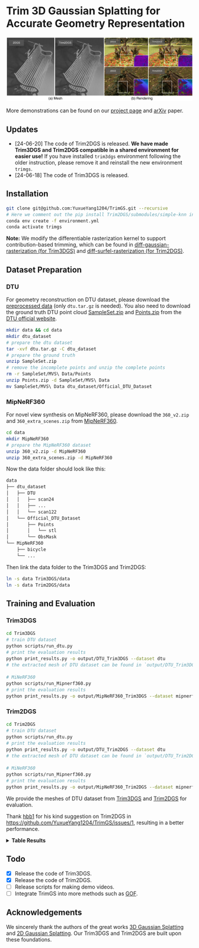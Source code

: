 # Trim 3D Gaussian Splatting for Accurate Geometry Representation

![Teaser image](assets/teaser.jpg)


More demonstrations can be found on our [project page](https://trimgs.github.io/) and [arXiv](https://arxiv.org/abs/2406.07499) paper.

## Updates

- [24-06-20] The code of Trim2DGS is released. **We have made Trim3DGS and Trim2DGS compatible in a shared environment for easier use!** If you have installed `trim3dgs` environment following the older instruction, please remove it and reinstall the new environment `trimgs`.
- [24-06-18] The code of Trim3DGS is released.

## Installation

```bash
git clone git@github.com:YuxueYang1204/TrimGS.git --recursive
# Here we comment out the pip install Trim2DGS/submodules/simple-knn in environment.yml, since it is the same as the one in Trim3DGS
conda env create -f environment.yml
conda activate trimgs
```

**Note:** We modify the differentiable rasterization kernel to support contribution-based trimming, which can be found in [diff-gaussian-rasterization (for Trim3DGS)](https://github.com/Abyssaledge/diff-gaussian-rasterization) and [diff-surfel-rasterization (for Trim2DGS)](https://github.com/YuxueYang1204/diff-surfel-rasterization).


## Dataset Preparation

### DTU

For geometry reconstruction on DTU dataset, please download the [preprocessed data](https://drive.google.com/drive/folders/1SJFgt8qhQomHX55Q4xSvYE2C6-8tFll9) (only `dtu.tar.gz` is needed). You also need to download the ground truth DTU point cloud [SampleSet.zip](http://roboimagedata2.compute.dtu.dk/data/MVS/SampleSet.zip) and [Points.zip](http://roboimagedata2.compute.dtu.dk/data/MVS/Points.zip) from the [DTU official website](https://roboimagedata.compute.dtu.dk/?page_id=36).

```bash
mkdir data && cd data
mkdir dtu_dataset
# prepare the dtu dataset
tar -xvf dtu.tar.gz -C dtu_dataset
# prepare the ground truth
unzip SampleSet.zip
# remove the incomplete points and unzip the complete points
rm -r SampleSet/MVS\ Data/Points
unzip Points.zip -d SampleSet/MVS\ Data
mv SampleSet/MVS\ Data dtu_dataset/Official_DTU_Dataset
```

### MipNeRF360

For novel view synthesis on MipNeRF360, please download the `360_v2.zip` and `360_extra_scenes.zip` from [MipNeRF360](https://jonbarron.info/mipnerf360/).
```bash
cd data
mkdir MipNeRF360
# prepare the MipNeRF360 dataset
unzip 360_v2.zip -d MipNeRF360
unzip 360_extra_scenes.zip -d MipNeRF360
```

Now the data folder should look like this:

```bash
data
├── dtu_dataset
│   ├── DTU
│   │   ├── scan24
│   │   ├── ...
│   │   └── scan122
│   └── Official_DTU_Dataset
│       ├── Points
│       │   └── stl
│       └── ObsMask
└── MipNeRF360
    ├── bicycle
    └── ...
```

Then link the data folder to the Trim3DGS and Trim2DGS:

```bash
ln -s data Trim3DGS/data
ln -s data Trim2DGS/data
```

## Training and Evaluation

### Trim3DGS

```bash
cd Trim3DGS
# train DTU dataset
python scripts/run_dtu.py
# print the evaluation results
python print_results.py -o output/DTU_Trim3DGS --dataset dtu
# the extracted mesh of DTU dataset can be found in `output/DTU_Trim3DGS/scan${scene_id}/tsdf/ours_7000/mesh_post.ply`

# MiNeRF360
python scripts/run_Mipnerf360.py
# print the evaluation results
python print_results.py -o output/MipNeRF360_Trim3DGS --dataset mipnerf360
```


### Trim2DGS

```bash
cd Trim2DGS
# train DTU dataset
python scripts/run_dtu.py
# print the evaluation results
python print_results.py -o output/DTU_Trim2DGS --dataset dtu
# the extracted mesh of DTU dataset can be found in `output/DTU_Trim2DGS/scan${scene_id}/train/ours_7000/fuse_post.ply`

# MiNeRF360
python scripts/run_Mipnerf360.py
# print the evaluation results
python print_results.py -o output/MipNeRF360_Trim2DGS --dataset mipnerf360
```

We provide the meshes of DTU dataset from [Trim3DGS](https://drive.google.com/file/d/1R4m3cz7Be59qEVrXxyUD75UDthMx8thM/view?usp=sharing) and [Trim2DGS](https://drive.google.com/file/d/17yvj0Dh7msePLybkX_nMIIOcAs64bN54/view?usp=sharing) for evaluation.

Thank [hbb1](https://github.com/hbb1) for his kind suggestion on Trim2DGS in https://github.com/YuxueYang1204/TrimGS/issues/1, resulting in a better performance.

<details>
<summary><span style="font-weight: bold;">Table Results</span></summary>

Chamfer distance on DTU dataset (lower is better)

|   | 24   | 37   | 40   | 55   | 63   | 65   | 69   | 83   | 97   | 105  | 106  | 110  | 114  | 118  | 122  | Mean |
|----------|------|------|------|------|------|------|------|------|------|------|------|------|------|------|------|------|
| 2DGS (Paper)    | 0.48 | 0.91 | 0.39 | 0.39 | 1.01 | 0.83 | 0.81 | 1.36 | 1.27 | 0.76 | 0.70 | 1.40 | 0.40 | 0.76 | 0.52 | 0.80 |
| 2DGS (Reproduce) | 0.46 | 0.80 | 0.33 | 0.37 | 0.95 | 0.86 | 0.80 | 1.25 | 1.24 | 0.67 | 0.67 | 1.24 | 0.39 | 0.64 | 0.47 | 0.74 |
| Trim2DGS (Paper) | 0.48 | 0.82 | 0.44 | 0.45 | 0.95 | 0.75 | 0.74 | 1.18 | 1.13 | 0.72 | 0.70 | 0.99 | 0.42 | 0.62 | 0.50 | 0.72 |
| Trim2DGS (Reproduce) | 0.45 | 0.72 | 0.33 | 0.40 | 0.97 | 0.72 | 0.73 | 1.21 | 1.14 | 0.61 | 0.67 | 1.01 | 0.41 | 0.60 | 0.44 | 0.69 |
</details>

## Todo

- [x] Release the code of Trim3DGS.
- [x] Release the code of Trim2DGS.
- [ ] Release scripts for making demo videos.
- [ ] Integrate TrimGS into more methods such as [GOF](https://niujinshuchong.github.io/gaussian-opacity-fields/).

## Acknowledgements

We sincerely thank the authors of the great works [3D Gaussian Splatting](https://repo-sam.inria.fr/fungraph/3d-gaussian-splatting/) and [2D Gaussian Splatting](https://surfsplatting.github.io/). Our Trim3DGS and Trim2DGS are built upon these foundations.

